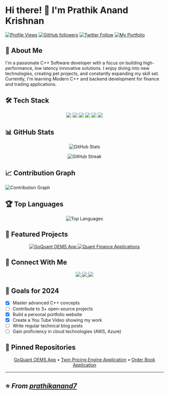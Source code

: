 # Hi there! 👋 I'm Prathik Anand Krishnan

[![Profile Views](https://komarev.com/ghpvc/?username=prathikanand7&color=brightgreen)](https://github.com/prathikanand7)
[![GitHub followers](https://img.shields.io/github/followers/prathikanand7?label=Follow&style=social)](https://github.com/prathikanand7)
[![Twitter Follow](https://img.shields.io/twitter/follow/prathikanand7?style=social)](https://twitter.com/prathikanand7)
[![My Portfolio](https://img.shields.io/badge/Portfolio-FF5722?style=social&logo=google-chrome&logoColor=white)](https://prathikanand7.github.io/)

## 💫 About Me
I'm a passionate C++ Software developer with a focus on building high-performance, low latency innovative solutions. I enjoy diving into new technologies, creating pet projects, and constantly expanding my skill set. Currently, I'm learning Modern C++ and backend development for finance and trading applications.

## 🛠️ Tech Stack
<div align="center">
  <img src="https://img.shields.io/badge/C++-00599C?style=for-the-badge&logo=cplusplus&logoColor=white"/>
  <img src="https://img.shields.io/badge/Python-3776AB?style=for-the-badge&logo=python&logoColor=white"/>
  <img src="https://img.shields.io/badge/JavaScript-F7DF1E?style=for-the-badge&logo=javascript&logoColor=black"/>
  <img src="https://img.shields.io/badge/React-20232A?style=for-the-badge&logo=react&logoColor=61DAFB"/>
  <img src="https://img.shields.io/badge/Git-F05032?style=for-the-badge&logo=git&logoColor=white"/>
  <img src="https://img.shields.io/badge/VS_Code-0078D4?style=for-the-badge&logo=visual%20studio%20code&logoColor=white"/>
</div>

## 📊 GitHub Stats
<p align="center">
  <img src="https://github-readme-stats.vercel.app/api?username=prathikanand7&show_icons=true&theme=tokyonight" alt="GitHub Stats" />
</p>

<p align="center">
  <img src="https://github-readme-streak-stats.herokuapp.com/?user=prathikanand7&theme=tokyonight" alt="GitHub Streak" />
</p>

## 📈 Contribution Graph
![Contribution Graph](https://github-readme-activity-graph.vercel.app/graph?username=prathikanand7&theme=tokyo-night)

## 🏆 Top Languages
<p align="center">
  <img src="https://github-readme-stats.vercel.app/api/top-langs/?username=prathikanand7&layout=compact&theme=tokyonight" alt="Top Languages" />
</p>

## 🌟 Featured Projects
<p align="center">
  <a href="https://github.com/prathikanand7/go-quant-OEMS-app">
    <img src="https://github-readme-stats.vercel.app/api/pin/?username=prathikanand7&repo=go-quant-OEMS-app&theme=tokyonight" alt="GoQuant OEMS App" />
  </a>
  <a href="https://github.com/prathikanand7/project2">
    <img src="https://github-readme-stats.vercel.app/api/pin/?username=prathikanand7&repo=Quant-Finance-Tools&theme=tokyonight" alt="Quant Finance Applications" />
  </a>
</p>

## 🤝 Connect With Me
<div align="center">
  <a href="https://www.linkedin.com/in/prathik-anand">
    <img src="https://img.shields.io/badge/LinkedIn-0077B5?style=for-the-badge&logo=linkedin&logoColor=white" />
  </a>
  <a href="https://x.com/prathikanand7">
    <img src="https://img.shields.io/badge/Twitter-1DA1F2?style=for-the-badge&logo=twitter&logoColor=white" />
  </a>
  <a href="https://prathikanand7.github.io/">
    <img src="https://img.shields.io/badge/Portfolio-FF5722?style=for-the-badge&logo=google-chrome&logoColor=white" />
  </a>
</div>

## 🎯 Goals for 2024
- [x] Master advanced C++ concepts
- [ ] Contribute to 3+ open-source projects
- [x] Build a personal portfolio website
- [x] Create a You Tube Video showing my work
- [ ] Write regular technical blog posts
- [ ] Gain proficiency in cloud technologies (AWS, Azure)

## 📌 Pinned Repositories
<p align="center">
  <a href="https://github.com/prathikanand7/go-quant-OEMS-app">GoQuant OEMS App</a> •
  <a href="https://github.com/prathikanand7/Quant-Finance-Tools/tree/main/VanillaVision_TwinPricingEngine">Twin Pricing Engine Application</a> •
  <a href="https://github.com/prathikanand7/Quant-Finance-Tools/tree/main/order_book">Order Book Application</a>
</p>

---
⭐️ *From [prathikanand7](https://github.com/prathikanand7)*
---

<!--
**prathikanand7/prathikanand7** is a ✨ _special_ ✨ repository because its `README.md` (this file) appears on your GitHub profile.

Here are some ideas to get you started:

- 🔭 I’m currently working on ...
- 🌱 I’m currently learning ...      
- 👯 I’m looking to collaborate on ...
- 🤔 I’m looking for help with ...
- 💬 Ask me about ...
- 📫 How to reach me: ...
- 😄 Pronouns: ...
- ⚡ Fun fact: ...
-->
